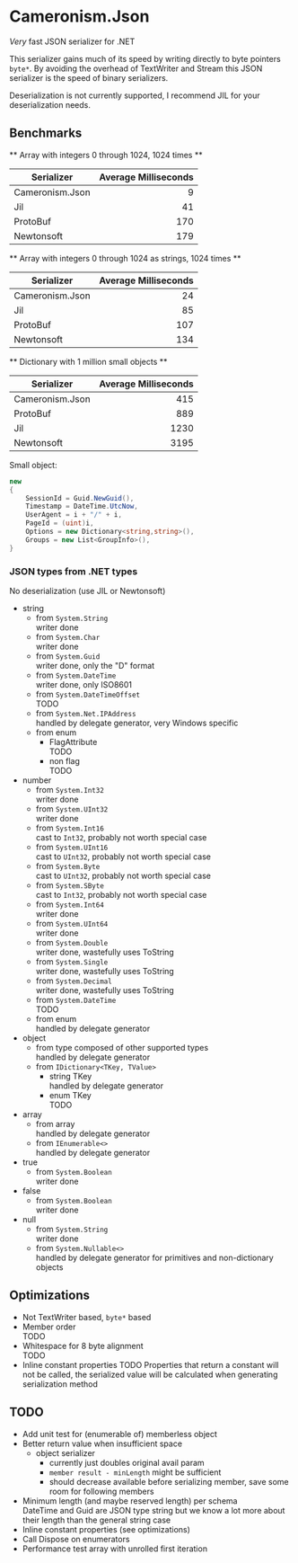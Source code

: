 # Cameronism.Json

*Very* fast JSON serializer for .NET

This serializer gains much of its speed by writing directly to byte pointers `byte*`.
By avoiding the overhead of TextWriter and Stream this JSON serializer is the speed of
binary serializers.

Deserialization is not currently supported, I recommend JIL for your deserialization needs.

## Benchmarks

** Array with integers 0 through 1024, 1024 times **

| Serializer      | Average Milliseconds |
| --------------  | --------------------:|
| Cameronism.Json |                    9 |
| Jil             |                   41 |
| ProtoBuf        |                  170 |
| Newtonsoft      |                  179 |


** Array with integers 0 through 1024 as strings, 1024 times **

| Serializer      | Average Milliseconds |
| --------------  | --------------------:|
| Cameronism.Json |                   24 |
| Jil             |                   85 |
| ProtoBuf        |                  107 |
| Newtonsoft      |                  134 |


** Dictionary with 1 million small objects **

| Serializer      | Average Milliseconds |
| --------------  | --------------------:|
| Cameronism.Json |                  415 |
| ProtoBuf        |                  889 |
| Jil             |                 1230 |
| Newtonsoft      |                 3195 |

Small object:

```csharp
new
{
	SessionId = Guid.NewGuid(),
	Timestamp = DateTime.UtcNow,
	UserAgent = i + "/" + i,
	PageId = (uint)i,
	Options = new Dictionary<string,string>(),
	Groups = new List<GroupInfo>(),
}
```


### JSON types from .NET types

No deserialization (use JIL or Newtonsoft)

- string
	- from `System.String`  
	  writer done
	- from `System.Char`  
	  writer done
	- from `System.Guid`  
	  writer done, only the "D" format
	- from `System.DateTime`  
	  writer done, only ISO8601
	- from `System.DateTimeOffset`  
	  TODO
	- from `System.Net.IPAddress`  
	  handled by delegate generator, very Windows specific
	- from enum
		- FlagAttribute  
		  TODO
		- non flag  
		  TODO
- number
	- from `System.Int32`  
	  writer done
	- from `System.UInt32`  
	  writer done
	- from `System.Int16`  
	  cast to `Int32`, probably not worth special case
	- from `System.UInt16`  
	  cast to `UInt32`, probably not worth special case
	- from `System.Byte`  
	  cast to `UInt32`, probably not worth special case
	- from `System.SByte`  
	  cast to `Int32`, probably not worth special case
	- from `System.Int64`  
	  writer done
	- from `System.UInt64`  
	  writer done
	- from `System.Double`  
	  writer done, wastefully uses ToString
	- from `System.Single`  
	  writer done, wastefully uses ToString
	- from `System.Decimal`  
	  writer done, wastefully uses ToString
	- from `System.DateTime`  
	  TODO
	- from enum  
	  handled by delegate generator
- object
	- from type composed of other supported types  
	  handled by delegate generator
	- from `IDictionary<TKey, TValue>`  
	  - string TKey  
	    handled by delegate generator
	  - enum TKey  
	    TODO
- array
	- from array  
	  handled by delegate generator
	- from `IEnumerable<>`  
	  handled by delegate generator
- true
	- from `System.Boolean`  
	  writer done
- false
	- from `System.Boolean`  
	  writer done
- null
	- from `System.String`  
	  writer done
	- from `System.Nullable<>`  
	  handled by delegate generator for primitives and non-dictionary objects

## Optimizations

- Not TextWriter based, `byte*` based
- Member order  
  TODO
- Whitespace for 8 byte alignment  
  TODO
- Inline constant properties
  TODO
  Properties that return a constant will not be called, the serialized value
  will be calculated when generating serialization method

## TODO

- Add unit test for (enumerable of) memberless object
- Better return value when insufficient space
  + object serializer
    * currently just doubles original avail param
    * `member result - minLength` might be sufficient
    * should decrease available before serializing member, save some room for following members
- Minimum length (and maybe reserved length) per schema  
  DateTime and Guid are JSON type string but we know a lot more about their length than the general string case
- Inline constant properties (see optimizations)
- Call Dispose on enumerators
- Performance test array with unrolled first iteration

